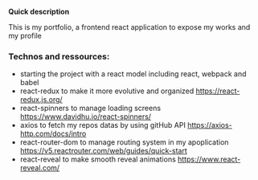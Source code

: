 **Quick description**

This is my portfolio, a frontend react application to expose my works and my profile

### Technos and ressources:
- starting the project with a react model including react, webpack and babel
- react-redux to make it more evolutive and organized https://react-redux.js.org/
- react-spinners to manage loading screens https://www.davidhu.io/react-spinners/ 
- axios to fetch my repos datas by using gitHub API https://axios-http.com/docs/intro  
- react-router-dom to manage routing system in my apoplication https://v5.reactrouter.com/web/guides/quick-start
- react-reveal to make smooth reveal animations https://www.react-reveal.com/  
